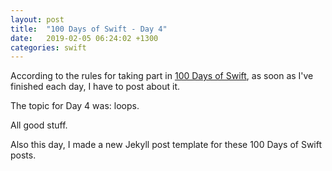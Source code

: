 ```yaml
---
layout: post
title:  "100 Days of Swift - Day 4"
date:   2019-02-05 06:24:02 +1300
categories: swift
---
```

According to the rules for taking part in [100 Days of Swift](https://www.hackingwithswift.com/100), as soon as I've finished each day, I have to post about it.

The topic for Day 4 was: loops.

All good stuff.

Also this day, I made a new Jekyll post template for these 100 Days of Swift posts.
